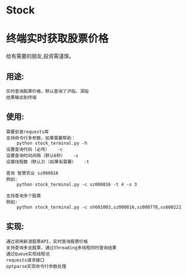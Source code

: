 # Stock
终端实时获取股票价格
====================
给有需要的朋友,投资需谨慎。

用途:
----
    实时查询股票价格，默认查询了沪指、深指
    结果输出到终端

使用:
----
    需要安装requests库
    支持命令行多参数，如果需要帮助：
        python stock_terminal.py -h
    设置查询代码（必传）   -c   
    设置查询时间间隔（默认6秒）   -s   
    设置线程数（默认3）（如果有需要）   -t    
    
    查询 智慧农业 sz000816
    例如:
        python stock_terminal.py -c sz000816 -t 4 -s 3
    
    支持查询多个股票
    例如:
        python stock_terminal.py -c sh601003,sz000816,sz000778,ss600221

实现:
----
    通过调用新浪股票API，实时查询股票价格
    支持查询多支股票，通过threading多线程同时查询结果
    通过Queue实现线程池
    requests请求接口
    optparse实现命令行参数处理